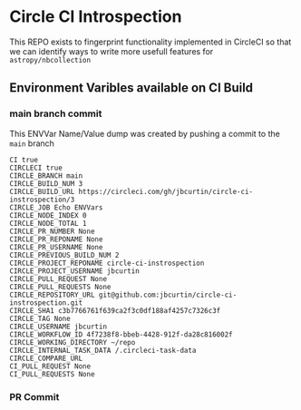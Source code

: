 # Circle CI Introspection

This REPO exists to fingerprint functionality implemented in CircleCI so that we can identify ways to write more usefull features for `astropy/nbcollection`


## Environment Varibles available on CI Build

### main branch commit

This ENVVar Name/Value dump was created by pushing a commit to the `main` branch
```
CI true
CIRCLECI true
CIRCLE_BRANCH main
CIRCLE_BUILD_NUM 3
CIRCLE_BUILD_URL https://circleci.com/gh/jbcurtin/circle-ci-instrospection/3
CIRCLE_JOB Echo ENVVars
CIRCLE_NODE_INDEX 0
CIRCLE_NODE_TOTAL 1
CIRCLE_PR_NUMBER None
CIRCLE_PR_REPONAME None
CIRCLE_PR_USERNAME None
CIRCLE_PREVIOUS_BUILD_NUM 2
CIRCLE_PROJECT_REPONAME circle-ci-instrospection
CIRCLE_PROJECT_USERNAME jbcurtin
CIRCLE_PULL_REQUEST None
CIRCLE_PULL_REQUESTS None
CIRCLE_REPOSITORY_URL git@github.com:jbcurtin/circle-ci-instrospection.git
CIRCLE_SHA1 c3b7766761f639ca2f3c0df188af4257c7326c3f
CIRCLE_TAG None
CIRCLE_USERNAME jbcurtin
CIRCLE_WORKFLOW_ID 4f7238f8-bbeb-4428-912f-da28c816002f
CIRCLE_WORKING_DIRECTORY ~/repo
CIRCLE_INTERNAL_TASK_DATA /.circleci-task-data
CIRCLE_COMPARE_URL 
CI_PULL_REQUEST None
CI_PULL_REQUESTS None
```

### PR Commit
